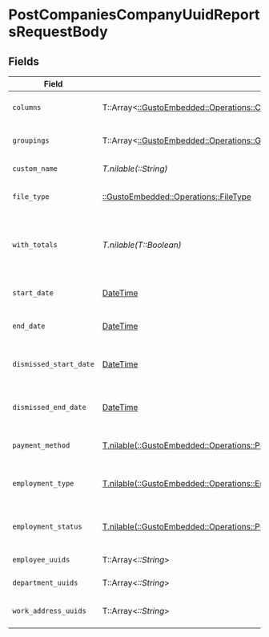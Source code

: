 # PostCompaniesCompanyUuidReportsRequestBody


## Fields

| Field                                                                                                                                                                 | Type                                                                                                                                                                  | Required                                                                                                                                                              | Description                                                                                                                                                           | Example                                                                                                                                                               |
| --------------------------------------------------------------------------------------------------------------------------------------------------------------------- | --------------------------------------------------------------------------------------------------------------------------------------------------------------------- | --------------------------------------------------------------------------------------------------------------------------------------------------------------------- | --------------------------------------------------------------------------------------------------------------------------------------------------------------------- | --------------------------------------------------------------------------------------------------------------------------------------------------------------------- |
| `columns`                                                                                                                                                             | T::Array<[::GustoEmbedded::Operations::Columns](../../models/operations/columns.md)>                                                                                  | :heavy_check_mark:                                                                                                                                                    | Columns to include in the report                                                                                                                                      |                                                                                                                                                                       |
| `groupings`                                                                                                                                                           | T::Array<[::GustoEmbedded::Operations::Groupings](../../models/operations/groupings.md)>                                                                              | :heavy_check_mark:                                                                                                                                                    | How to group the report                                                                                                                                               |                                                                                                                                                                       |
| `custom_name`                                                                                                                                                         | *T.nilable(::String)*                                                                                                                                                 | :heavy_minus_sign:                                                                                                                                                    | The title of the report                                                                                                                                               |                                                                                                                                                                       |
| `file_type`                                                                                                                                                           | [::GustoEmbedded::Operations::FileType](../../models/operations/filetype.md)                                                                                          | :heavy_check_mark:                                                                                                                                                    | The type of file to generate                                                                                                                                          |                                                                                                                                                                       |
| `with_totals`                                                                                                                                                         | *T.nilable(T::Boolean)*                                                                                                                                               | :heavy_minus_sign:                                                                                                                                                    | Whether to include subtotals and grand totals in the report                                                                                                           |                                                                                                                                                                       |
| `start_date`                                                                                                                                                          | [DateTime](https://ruby-doc.org/stdlib-2.6.1/libdoc/date/rdoc/DateTime.html)                                                                                          | :heavy_minus_sign:                                                                                                                                                    | Start date of data to filter by                                                                                                                                       | 2024-01-01                                                                                                                                                            |
| `end_date`                                                                                                                                                            | [DateTime](https://ruby-doc.org/stdlib-2.6.1/libdoc/date/rdoc/DateTime.html)                                                                                          | :heavy_minus_sign:                                                                                                                                                    | End date of data to filter by                                                                                                                                         | 2024-04-01                                                                                                                                                            |
| `dismissed_start_date`                                                                                                                                                | [DateTime](https://ruby-doc.org/stdlib-2.6.1/libdoc/date/rdoc/DateTime.html)                                                                                          | :heavy_minus_sign:                                                                                                                                                    | Dismissed start date of employees to filter by                                                                                                                        | 2024-01-01                                                                                                                                                            |
| `dismissed_end_date`                                                                                                                                                  | [DateTime](https://ruby-doc.org/stdlib-2.6.1/libdoc/date/rdoc/DateTime.html)                                                                                          | :heavy_minus_sign:                                                                                                                                                    | Dismissed end date of employees to filter by                                                                                                                          | 2024-04-01                                                                                                                                                            |
| `payment_method`                                                                                                                                                      | [T.nilable(::GustoEmbedded::Operations::PostCompaniesCompanyUuidReportsPaymentMethod)](../../models/operations/postcompaniescompanyuuidreportspaymentmethod.md)       | :heavy_minus_sign:                                                                                                                                                    | Payment method to filter by                                                                                                                                           |                                                                                                                                                                       |
| `employment_type`                                                                                                                                                     | [T.nilable(::GustoEmbedded::Operations::EmploymentType)](../../models/operations/employmenttype.md)                                                                   | :heavy_minus_sign:                                                                                                                                                    | Employee employment type to filter by                                                                                                                                 |                                                                                                                                                                       |
| `employment_status`                                                                                                                                                   | [T.nilable(::GustoEmbedded::Operations::PostCompaniesCompanyUuidReportsEmploymentStatus)](../../models/operations/postcompaniescompanyuuidreportsemploymentstatus.md) | :heavy_minus_sign:                                                                                                                                                    | Employee employment status to filter by                                                                                                                               |                                                                                                                                                                       |
| `employee_uuids`                                                                                                                                                      | T::Array<*::String*>                                                                                                                                                  | :heavy_minus_sign:                                                                                                                                                    | Employees to filter by                                                                                                                                                |                                                                                                                                                                       |
| `department_uuids`                                                                                                                                                    | T::Array<*::String*>                                                                                                                                                  | :heavy_minus_sign:                                                                                                                                                    | Departments to filter by                                                                                                                                              |                                                                                                                                                                       |
| `work_address_uuids`                                                                                                                                                  | T::Array<*::String*>                                                                                                                                                  | :heavy_minus_sign:                                                                                                                                                    | Work addresses to filter by                                                                                                                                           |                                                                                                                                                                       |